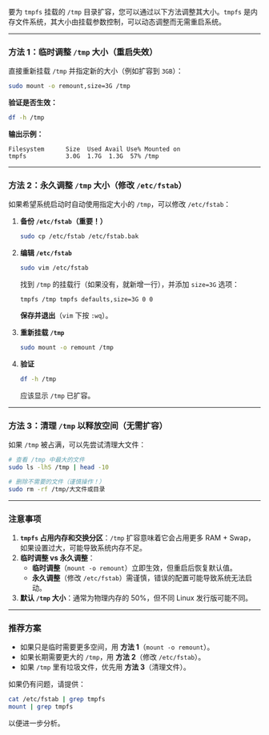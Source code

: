 要为 `tmpfs` 挂载的 `/tmp` 目录扩容，您可以通过以下方法调整其大小。`tmpfs` 是内存文件系统，其大小由挂载参数控制，可以动态调整而无需重启系统。

---

### **方法 1：临时调整 `/tmp` 大小（重启失效）**
直接重新挂载 `/tmp` 并指定新的大小（例如扩容到 `3GB`）：
```bash
sudo mount -o remount,size=3G /tmp
```
**验证是否生效：**
```bash
df -h /tmp
```
**输出示例：**
```
Filesystem      Size  Used Avail Use% Mounted on
tmpfs           3.0G  1.7G  1.3G  57% /tmp
```

---

### **方法 2：永久调整 `/tmp` 大小（修改 `/etc/fstab`）**
如果希望系统启动时自动使用指定大小的 `/tmp`，可以修改 `/etc/fstab`：

1. **备份 `/etc/fstab`（重要！）**
   ```bash
   sudo cp /etc/fstab /etc/fstab.bak
   ```

2. **编辑 `/etc/fstab`**
   ```bash
   sudo vim /etc/fstab
   ```
   找到 `/tmp` 的挂载行（如果没有，就新增一行），并添加 `size=3G` 选项：
   ```
   tmpfs /tmp tmpfs defaults,size=3G 0 0
   ```
   **保存并退出**（`vim` 下按 `:wq`）。

3. **重新挂载 `/tmp`**
   ```bash
   sudo mount -o remount /tmp
   ```

4. **验证**
   ```bash
   df -h /tmp
   ```
   应该显示 `/tmp` 已扩容。

---

### **方法 3：清理 `/tmp` 以释放空间（无需扩容）**
如果 `/tmp` 被占满，可以先尝试清理大文件：
```bash
# 查看 /tmp 中最大的文件
sudo ls -lhS /tmp | head -10

# 删除不需要的文件（谨慎操作！）
sudo rm -rf /tmp/大文件或目录
```

---

### **注意事项**
1. **`tmpfs` 占用内存和交换分区**：`/tmp` 扩容意味着它会占用更多 RAM + Swap，如果设置过大，可能导致系统内存不足。
2. **临时调整 vs 永久调整**：
   - **临时调整**（`mount -o remount`）立即生效，但重启后恢复默认值。
   - **永久调整**（修改 `/etc/fstab`）需谨慎，错误的配置可能导致系统无法启动。
3. **默认 `/tmp` 大小**：通常为物理内存的 50%，但不同 Linux 发行版可能不同。

---

### **推荐方案**
- 如果只是临时需要更多空间，用 **方法 1**（`mount -o remount`）。
- 如果长期需要更大的 `/tmp`，用 **方法 2**（修改 `/etc/fstab`）。
- 如果 `/tmp` 里有垃圾文件，优先用 **方法 3**（清理文件）。

如果仍有问题，请提供：
```bash
cat /etc/fstab | grep tmpfs
mount | grep tmpfs
```
以便进一步分析。